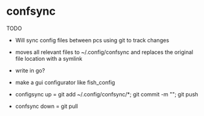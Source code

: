 # confsync
TODO
- Will sync config files between pcs using git to track changes
- moves all relevant files to ~/.config/confsync and replaces the original file location with a symlink

- write in go?
- make a gui configurator like fish_config

- configsync up = git add ~/.config/confsync/*; git commit -m ""; git push
- confsync down = git pull

